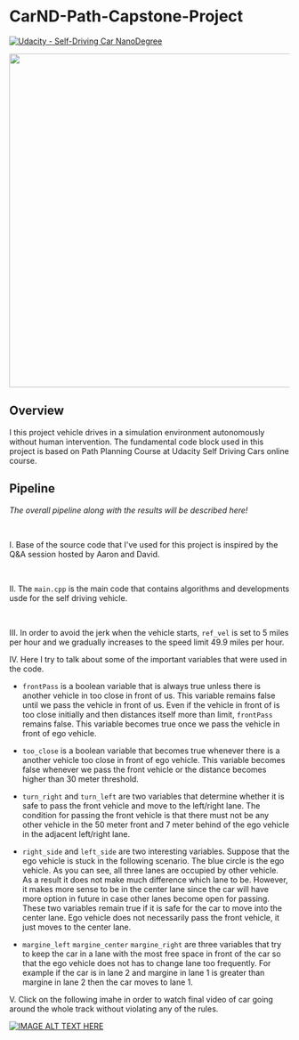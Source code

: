 # CarND-Path-Capstone-Project

[![Udacity - Self-Driving Car NanoDegree](https://s3.amazonaws.com/udacity-sdc/github/shield-carnd.svg)](http://www.udacity.com/drive)



<p align="center">
<img src="https://j.gifs.com/ANnlyp.gif" width = "600" />
</p>


Overview
---


I this project vehicle drives in a simulation environment autonomously without human intervention. The fundamental code block used in this project is based on Path Planning Course at Udacity Self Driving Cars online course.


Pipeline
---


*The overall pipeline along with the results will be described here!*

<br>

I. Base of the source code that I've used for this project is inspired by the Q&A session hosted by Aaron and David.


</br>


II. The ```main.cpp``` is the main code that contains algorithms and developments usde for the self driving vehicle.


</br>

III. In order to avoid the jerk when the vehicle starts, ```ref_vel``` is set to 5 miles per hour and we gradually increases to the speed limit 49.9 miles per hour.


IV. Here I try to talk about some of the important variables that were used in the code.
- ```frontPass``` is a boolean variable that is always true unless there is another vehicle in too close in front of us. This variable remains false until we pass the vehicle in front of us. Even if the vehicle in front of is too close initially and then distances itself more than limit, ```frontPass``` remains false. This variable becomes true once we pass the vehicle in front of ego vehicle.

- ```too_close``` is a boolean variable that becomes true whenever there is a another vehicle too close in front of ego vehicle. This variable becomes false whenever we pass the front vehicle or the distance becomes higher than 30 meter threshold.

- ```turn_right``` and ```turn_left``` are two variables that determine whether it is safe to pass the front vehicle and move to the left/right lane. The condition for passing the front vehicle is that there must not be any other vehicle in the 50 meter front and 7 meter behind of the ego vehicle in the adjacent left/right lane.

- ```right_side``` and ```left_side``` are two interesting variables. Suppose that the ego vehicle is stuck in the following scenario. The blue circle is the ego vehicle. As you can see, all three lanes are occupied by other vehicle. As a result it does not make much difference which lane to be. However, it makes more sense to be in the center lane since the car will have more option in future in case other lanes become open for passing. These two variables remain true if it is safe for the car to move into the center lane. Ego vehicle does not necessarily pass the front vehicle, it just moves to the center lane. 

- ```margine_left``` ```margine_center``` ```margine_right``` are three variables that try to keep the car in a lane with the most free space in front of the car so that the ego vehicle does not has to change lane too frequently. For example if the car is in lane 2 and margine in lane 1 is greater than margine in lane 2 then the car moves to lane 1. 

V. Click on the following imahe in order to watch final video of car going around the whole track without violating any of the rules. 
</br>

[![IMAGE ALT TEXT HERE](https://img.youtube.com/vi/FRMAPzO9M08/0.jpg)](https://youtu.be/FRMAPzO9M08)

</br>
<br></br>